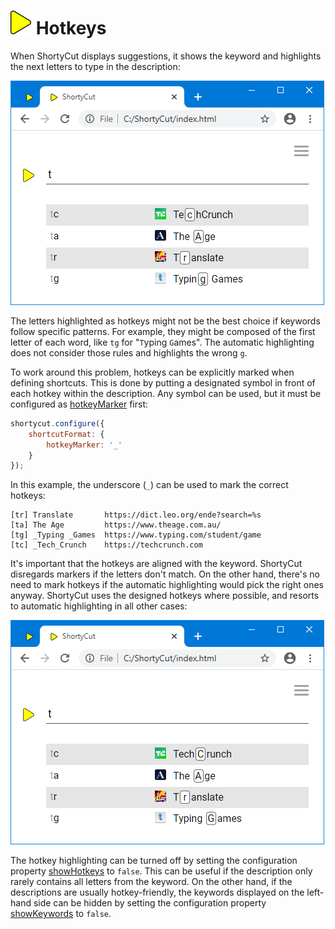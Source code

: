 # ![](img/arrow.svg) Hotkeys

When ShortyCut displays suggestions, it shows the keyword and highlights the next letters to type in the description:

![](img/hotkeys-automatic.png)

The letters highlighted as hotkeys might not be the best choice if keywords follow specific patterns. For example, they might be composed of the first letter of each word, like `tg` for "`T`yping `G`ames". The automatic highlighting does not consider those rules and highlights the wrong `g`.

To work around this problem, hotkeys can be explicitly marked when defining shortcuts. This is done by putting a designated symbol in front of each hotkey within the description. Any symbol can be used, but it must be configured as [hotkeyMarker](configuration.md#shortcutformathotkeymarker) first:

```javascript
shortycut.configure({
    shortcutFormat: {
        hotkeyMarker: '_'
    }
});
```

In this example, the underscore (`_`) can be used to mark the correct hotkeys:

```text
[tr] Translate       https://dict.leo.org/ende?search=%s
[ta] The Age         https://www.theage.com.au/
[tg] _Typing _Games  https://www.typing.com/student/game
[tc] _Tech_Crunch    https://techcrunch.com
```

It's important that the hotkeys are aligned with the keyword. ShortyCut disregards markers if the letters don't match. On the other hand, there's no need to mark hotkeys if the automatic highlighting would pick the right ones anyway. ShortyCut uses the designed hotkeys where possible, and resorts to automatic highlighting in all other cases:

![](img/hotkeys-manual.png)

The hotkey highlighting can be turned off by setting the configuration property [showHotkeys](configuration.md#homepagesuggestionsshowhotkeys) to `false`. This can be useful if the description only rarely contains all letters from the keyword. On the other hand, if the descriptions are usually hotkey-friendly, the keywords displayed on the left-hand side can be hidden by setting the configuration property [showKeywords](configuration.md#homepagesuggestionsshowkeywords) to `false`.
